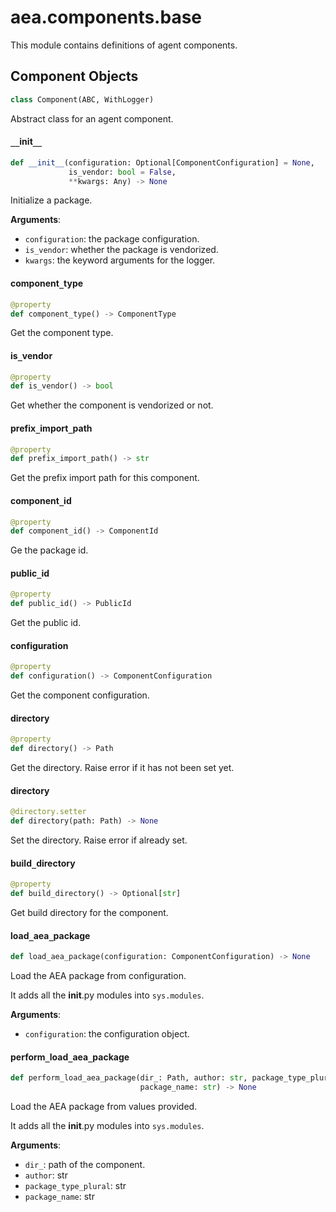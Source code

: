 <a id="aea.components.base"></a>

# aea.components.base

This module contains definitions of agent components.

<a id="aea.components.base.Component"></a>

## Component Objects

```python
class Component(ABC, WithLogger)
```

Abstract class for an agent component.

<a id="aea.components.base.Component.__init__"></a>

#### `__`init`__`

```python
def __init__(configuration: Optional[ComponentConfiguration] = None,
             is_vendor: bool = False,
             **kwargs: Any) -> None
```

Initialize a package.

**Arguments**:

- `configuration`: the package configuration.
- `is_vendor`: whether the package is vendorized.
- `kwargs`: the keyword arguments for the logger.

<a id="aea.components.base.Component.component_type"></a>

#### component`_`type

```python
@property
def component_type() -> ComponentType
```

Get the component type.

<a id="aea.components.base.Component.is_vendor"></a>

#### is`_`vendor

```python
@property
def is_vendor() -> bool
```

Get whether the component is vendorized or not.

<a id="aea.components.base.Component.prefix_import_path"></a>

#### prefix`_`import`_`path

```python
@property
def prefix_import_path() -> str
```

Get the prefix import path for this component.

<a id="aea.components.base.Component.component_id"></a>

#### component`_`id

```python
@property
def component_id() -> ComponentId
```

Ge the package id.

<a id="aea.components.base.Component.public_id"></a>

#### public`_`id

```python
@property
def public_id() -> PublicId
```

Get the public id.

<a id="aea.components.base.Component.configuration"></a>

#### configuration

```python
@property
def configuration() -> ComponentConfiguration
```

Get the component configuration.

<a id="aea.components.base.Component.directory"></a>

#### directory

```python
@property
def directory() -> Path
```

Get the directory. Raise error if it has not been set yet.

<a id="aea.components.base.Component.directory"></a>

#### directory

```python
@directory.setter
def directory(path: Path) -> None
```

Set the directory. Raise error if already set.

<a id="aea.components.base.Component.build_directory"></a>

#### build`_`directory

```python
@property
def build_directory() -> Optional[str]
```

Get build directory for the component.

<a id="aea.components.base.load_aea_package"></a>

#### load`_`aea`_`package

```python
def load_aea_package(configuration: ComponentConfiguration) -> None
```

Load the AEA package from configuration.

It adds all the __init__.py modules into `sys.modules`.

**Arguments**:

- `configuration`: the configuration object.

<a id="aea.components.base.perform_load_aea_package"></a>

#### perform`_`load`_`aea`_`package

```python
def perform_load_aea_package(dir_: Path, author: str, package_type_plural: str,
                             package_name: str) -> None
```

Load the AEA package from values provided.

It adds all the __init__.py modules into `sys.modules`.

**Arguments**:

- `dir_`: path of the component.
- `author`: str
- `package_type_plural`: str
- `package_name`: str

